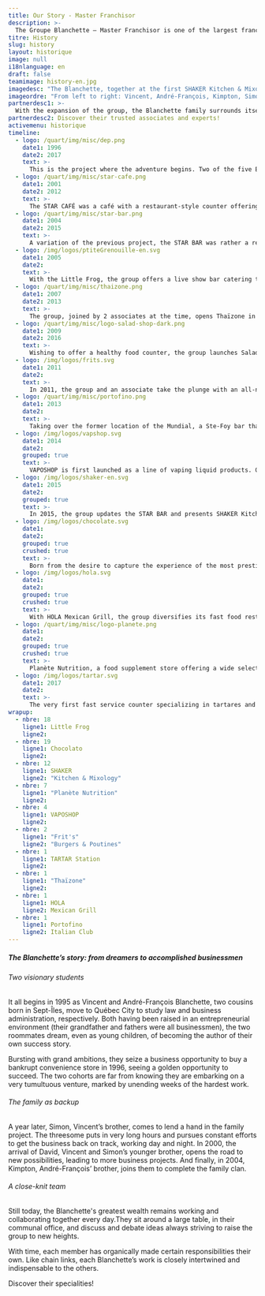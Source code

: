 ```yaml
---
title: Our Story - Master Franchisor
description: >-
  The Groupe Blanchette – Master Franchisor is one of the largest franchise broker groups in Québec, offering truly innovative restaurant and entertainment concepts.
titre: History
slug: history
layout: historique
image: null
i18nlanguage: en
draft: false
teamimage: history-en.jpg
imagedesc: "The Blanchette, together at the first SHAKER Kitchen & Mixology restaurant: a project signaling the beginning of a new era. It's in their office adjacent to the restaurant that they meet each day and collaborate to further their common projects."
imageordre: "From left to right: Vincent, André-François, Kimpton, Simon and David"
partnerdesc1: >-
  With the expansion of the group, the Blanchette family surrounds itself with the best to ensure they reach their goals.
partnerdesc2: Discover their trusted associates and experts! 
activemenu: historique
timeline:
  - logo: /quart/img/misc/dep.png
    date1: 1996
    date2: 2017
    text: >-
      This is the project where the adventure begins. Two of the five Blanchette men buy a bankrupt convenience store and are eventually joined by two other members of the family. In 2017, the group decides to sell the business to focus on its other banners.
  - logo: /quart/img/misc/star-cafe.png
    date1: 2001
    date2: 2012
    text: >-
      The STAR CAFÉ was a café with a restaurant-style counter offering a fast food type menu. In 2012, the group decides to sell the business to concentrate their efforts on other major projects. 
  - logo: /quart/img/misc/star-bar.png
    date1: 2004
    date2: 2015
    text: >-
      A variation of the previous project, the STAR BAR was rather a restaurant-bar experience. Several years later, the group adds the STAR CLUB offering a dance floor leading to upbeat evenings of all kinds. In 2015, the STAR BAR makes way for a new forward-thinking concept.
  - logo: /img/logos/ptiteGrenouille-en.svg
    date1: 2005
    date2:
    text: >-
      With the Little Frog, the group offers a live show bar catering to a larger audience. Party fans still go to their 16 locations to sing old hits out loud. 
  - logo: /quart/img/misc/thaizone.png
    date1: 2007
    date2: 2013
    text: >-
      The group, joined by 2 associates at the time, opens Thaïzone in 2007, one of the largest Thai fast food chains. In 2013, a restaurant giant owning its closest competitor approaches them to acquire the chain, fearing the competition. The group accepts the appealing offer, but remains owner of the first location still operating today at the La Pyramide mall, in Ste-Foy.   
  - logo: /quart/img/misc/logo-salad-shop-dark.png
    date1: 2009
    date2: 2016
    text: >-
      Wishing to offer a healthy food counter, the group launches SaladShop in 2009. The banner is sold in 2016 to give the group the opportunity to concentrate their efforts on other projects. 
  - logo: /img/logos/frits.svg
    date1: 2011
    date2:
    text: >-
      In 2011, the group and an associate take the plunge with an all-new adventure, Frit’s Burgers & Poutines. Their first restaurant in Ste-Foy’s La Pyramide mall then leads to a second restaurant in Beauport in 2017, others will follow in the coming years.  
  - logo: /quart/img/misc/portofino.png
    date1: 2013
    date2:
    text: >-
      Taking over the former location of the Mundial, a Ste-Foy bar that closed down, Portofino Italian Club opens its doors in 2013. An evolution of the original Portofino concept in Old Québec, the Ste-Foy location offers a cozy atmosphere, glamorous décor and delicious Italian inspiration cuisine.   
  - logo: /img/logos/vapshop.svg
    date1: 2014
    date2:
    grouped: true
    text: >-
      VAPOSHOP is first launched as a line of vaping liquid products. Quickly, the banner completes its offer with the opening of 3 locations.
  - logo: /img/logos/shaker-en.svg
    date1: 2015
    date2:
    grouped: true
    text: >-
      In 2015, the group updates the STAR BAR and presents SHAKER Kitchen & Mixology, offering tartares, cocktails and gourmet burgers, along with a number of promotions. Quickly expanding thanks to its immediate success, the banner with now 11 locations, is the only restaurant with these specialties.  
  - logo: /img/logos/chocolate.svg
    date1: 
    date2:
    grouped: true
    crushed: true
    text: >-
      Born from the desire to capture the experience of the most prestigious Italian chocolate shops, the first Chocolato chocolate & ice cream bar, opens its doors in Ste-Foy; spawned by the group and its associates. The concept rapidly spreads throughout the province with its 17 locations.    
  - logo: /img/logos/hola.svg
    date1: 
    date2:
    grouped: true
    crushed: true
    text: >-
      With HOLA Mexican Grill, the group diversifies its fast food restaurant offer with fresh, made to order cuisine. Located in Ste-Foy’s La Pyramide mall, HOLA Mexican Grill attracts Mexican food lovers and fans of health food alike.   
  - logo: /quart/img/misc/logo-planete.png
    date1: 
    date2:
    grouped: true
    crushed: true
    text: >-
      Planète Nutrition, a food supplement store offering a wide selection of complementary products, is launched by the group and an associate in 2015. Now boasting 7 locations and a transactional Web site, Planète Nutrition is already positioning itself as one the main players in its field.  
  - logo: /img/logos/tartar.svg
    date1: 2017
    date2:
    text: >-
      The very first fast service counter specializing in tartares and poke bowls opens at La Pyramide mall in Ste-Foy. Garnering an immediate following of fans of healthy and tasty cuisine, TARTAR Station plans to open two new locations in the coming months.
wrapup:
  - nbre: 18
    ligne1: Little Frog 
    ligne2: 
  - nbre: 19
    ligne1: Chocolato
    ligne2:
  - nbre: 12
    ligne1: SHAKER
    ligne2: "Kitchen & Mixology"
  - nbre: 7
    ligne1: "Planète Nutrition"
    ligne2: 
  - nbre: 4
    ligne1: VAPOSHOP
    ligne2:
  - nbre: 2
    ligne1: "Frit's"
    ligne2: "Burgers & Poutines"
  - nbre: 1
    ligne1: TARTAR Station
    ligne2:
  - nbre: 1
    ligne1: "Thaïzone"
    ligne2:
  - nbre: 1
    ligne1: HOLA
    ligne2: Mexican Grill
  - nbre: 1
    ligne1: Portofino
    ligne2: Italian Club
---
```


##### The Blanchette’s story: from dreamers to accomplished businessmen 

###### Two visionary students

It all begins in 1995 as Vincent and André-François Blanchette, two cousins born in Sept-Îles, move to Québec City to study law and business administration, respectively. Both having been raised in an entrepreneurial environment (their grandfather and fathers were all businessmen), the two roommates dream, even as young children, of becoming the author of their own success story.

Bursting with grand ambitions, they seize a business opportunity to buy a bankrupt convenience store in 1996, seeing a golden opportunity to succeed. The two cohorts are far from knowing they are embarking on a very tumultuous venture, marked by unending weeks of the hardest work.

###### The family as backup 

A year later, Simon, Vincent’s brother, comes to lend a hand in the family project. The threesome puts in very long hours and pursues constant efforts to get the business back on track, working day and night. In 2000, the arrival of David, Vincent and Simon’s younger brother, opens the road to new possibilities, leading to more business projects. And finally, in 2004, Kimpton, André-François’ brother, joins them to complete the family clan.

###### A close-knit team 

Still today, the Blanchette's greatest wealth remains working and collaborating together every day.They sit around a large table, in their communal office, and discuss and debate ideas always striving to raise the group to new heights. 

With time, each member has organically made certain responsibilities their own. Like chain links, each Blanchette’s work is closely intertwined and indispensable to the others. 

Discover their specialities!